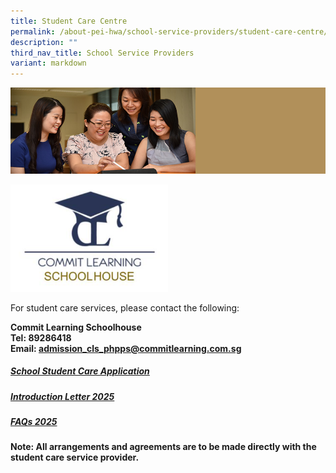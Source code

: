 ```yaml
---
title: Student Care Centre
permalink: /about-pei-hwa/school-service-providers/student-care-centre/
description: ""
third_nav_title: School Service Providers
variant: markdown
---
```

![](/images/Website%20Banners%20Subpage/948x260%20masterhead%20-%20About%20Pei%20Hwa4.jpg)




<img src="/images/commit%20learning%20logo.png" style="width:50%">
<p></p>

For student care services, please contact the following:

  **Commit Learning Schoolhouse  
Tel: 89286418  
Email:&nbsp;[admission\_cls\_phpps@commitlearning.com.sg](mailto:admission_cls_phpps@commitlearning.com.sg)**


##### [School Student Care Application](https://docs.google.com/forms/d/e/1FAIpQLSeh5oos_3HJrliSvMH8AoxE5Dd2ueBaxmbdgVLwnee5VScUWA/viewform)


##### [Introduction Letter 2025](/files/Application%20Forms/Student%20Care/Introduction_Letter___Pei_Hwa_Presbyterian_Primary_School_Commit_Learning_SchoolHouse__CLS__Student_Care_Centre__SCC___docx__1_.pdf)


##### [FAQs 2025](/files/Application%20Forms/Student%20Care/Commit_Learning_SchoolHouse__CLS__Student_Care_Centre__SCC____2025_FAQs___Pei_Hwa_Presbyterian_Primary_School.pdf)



**Note: All arrangements and agreements are to be made directly with the student care service provider.**